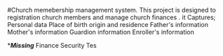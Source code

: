 #Church memebership management system.
This project is designed to registration church members and manage church finances .
it Captures; 
Personal data
Place of birth origin and residence
Father's information
Mother's information
Guardion information
Enroller's information

****Missing***
Finance 
Security 
Tes 






 

